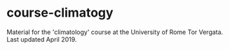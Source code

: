 # course-climatogy
Material for the 'climatology' course at the University of Rome Tor Vergata.
Last updated April 2019.
